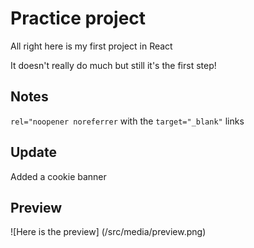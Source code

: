 # Practice project

All right here is my first project in React

It doesn't really do much but still it's the first step!

## Notes

`rel="noopener noreferrer` with the `target="_blank"` links

## Update

Added a cookie banner

## Preview

![Here is the preview] (/src/media/preview.png)